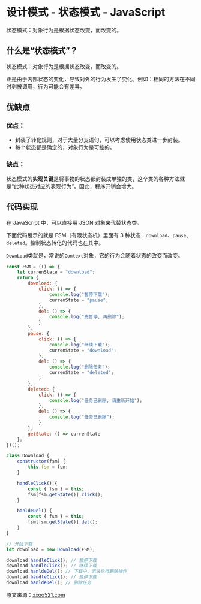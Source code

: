 # 设计模式 - 状态模式 - JavaScript

状态模式：对象行为是根据状态改变，而改变的。

## 什么是“状态模式”？

状态模式：对象行为是根据状态改变，而改变的。

正是由于内部状态的变化，导致对外的行为发生了变化。例如：相同的方法在不同时刻被调用，行为可能会有差异。



## 优缺点

### 优点：

- 封装了转化规则，对于大量分支语句，可以考虑使用状态类进一步封装。
- 每个状态都是确定的，对象行为是可控的。

### 缺点：

状态模式的**实现关键**是将事物的状态都封装成单独的类，这个类的各种方法就是“此种状态对应的表现行为”。因此，程序开销会增大。



## 代码实现

在 JavaScript 中，可以直接用 JSON 对象来代替状态类。

下面代码展示的就是 FSM（有限状态机）里面有 3 种状态：`download`、`pause`、`deleted`。控制状态转化的代码也在其中。

`DownLoad`类就是，常说的`Context`对象，它的行为会随着状态的改变而改变。

```javascript
const FSM = (() => {
    let currenState = "download";
    return {
        download: {
            click: () => {
                console.log("暂停下载");
                currenState = "pause";
            },
            del: () => {
                console.log("先暂停, 再删除");
            }
        },
        pause: {
            click: () => {
                console.log("继续下载");
                currenState = "download";
            },
            del: () => {
                console.log("删除任务");
                currenState = "deleted";
            }
        },
        deleted: {
            click: () => {
                console.log("任务已删除, 请重新开始");
            },
            del: () => {
                console.log("任务已删除");
            }
        },
        getState: () => currenState
    };
})();

class Download {
    constructor(fsm) {
        this.fsm = fsm;
    }

    handleClick() {
        const { fsm } = this;
        fsm[fsm.getState()].click();
    }

    hanldeDel() {
        const { fsm } = this;
        fsm[fsm.getState()].del();
    }
}

// 开始下载
let download = new Download(FSM);

download.handleClick(); // 暂停下载
download.handleClick(); // 继续下载
download.hanldeDel(); // 下载中，无法执行删除操作
download.handleClick(); // 暂停下载
download.hanldeDel(); // 删除任务
```



原文来源：[xxoo521.com](https://xxoo521.com/2019-01-16-state-pattern/)